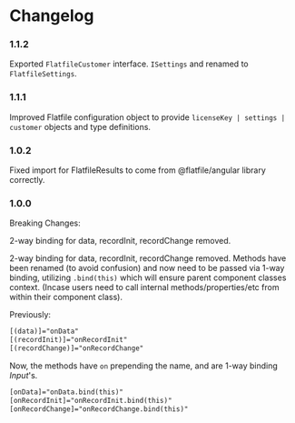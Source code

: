 # Changelog

### 1.1.2

Exported `FlatfileCustomer` interface.
`ISettings` and renamed to `FlatfileSettings`.
### 1.1.1

Improved Flatfile configuration object to provide `licenseKey | settings | customer` objects and type definitions.

### 1.0.2

Fixed import for FlatfileResults to come from @flatfile/angular library correctly.

### 1.0.0

Breaking Changes:

2-way binding for data, recordInit, recordChange removed.

2-way binding for data, recordInit, recordChange removed.
Methods have been renamed (to avoid confusion) and now need to be passed via 1-way binding, utilizing `.bind(this)` which will ensure parent component classes context. (Incase users need to call internal methods/properties/etc from within their component class).

Previously:

```html
[(data)]="onData"
[(recordInit)]="onRecordInit"
[(recordChange)]="onRecordChange"
```

Now, the methods have `on` prepending the name, and are 1-way binding *Input*'s.

```html
[onData]="onData.bind(this)"
[onRecordInit]="onRecordInit.bind(this)"
[onRecordChange]="onRecordChange.bind(this)"
```
